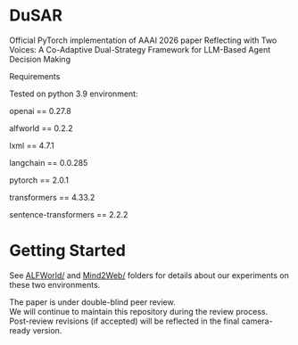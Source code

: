 # DuSAR
Official PyTorch implementation of AAAI 2026 paper Reflecting with Two Voices: A Co-Adaptive Dual-Strategy Framework for LLM-Based Agent Decision Making

Requirements

Tested on python 3.9 environment:

openai == 0.27.8

alfworld == 0.2.2

lxml == 4.7.1

langchain == 0.0.285

pytorch == 2.0.1

transformers == 4.33.2

sentence-transformers == 2.2.2

# Getting Started
See [ALFWorld/](https://github.com/SkyRiver-2000/TRAD-Official/tree/main/ALFWorld) and [Mind2Web/](https://github.com/SkyRiver-2000/TRAD-Official/tree/main/Mind2Web) folders for details about our experiments on these two environments.

The paper is under double-blind peer review.  
We will continue to maintain this repository during the review process.  
Post-review revisions (if accepted) will be reflected in the final camera-ready version.
